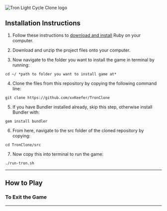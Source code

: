 ﻿![Tron Light Cycle Clone logo](https://https://github.com/xxKeefer/TronClone/blob/master/docs/logo.png)



## Installation Instructions

1. Follow these instructions to [download and install](https://www.ruby-lang.org/en/documentation/installation/) Ruby on your computer. 
2. Download and unzip the project files onto your computer. 

3. Now navigate to the folder you want to install the game in terminal by running:

```
cd ~/ *path to folder you want to install game at*
```

4. Clone the files from this repository by copying the following command line:

```
git clone https://github.com/xxKeefer/TronClone
```

5. If you have Bundler installed already, skip this step, otherwise install Bundler with:

```
gem install bundler
```

6. From here, navigate to the src folder of the cloned repository by copying:

```
cd TronClone/src
```

7. Now copy this into terminal to run the game:

```
./run-tron.sh
```


---

## How to Play

<!-- To work your way through the game, please use your arrow keys to select the response you would like to give.
Once you are happy with your selection, you can use 'Enter' key to select your option.

Also, there are 2 times where you are required to type in information. When entering your name, and when if you would like to restart the game again. 
If an appropriate response is not received, the game will ask you again to submit your answer.

You may need to use Google to find a solution to question. You can use any internet browser and navigate to [Google](https://www.google.com.au/). Include the word 'ruby' when you are searching to find appropriate answers to the questions provided. -->

### To Exit the Game

<!-- There are multiple ways to exit out the the game when you are playing. You can choose the option 'I Give Up', or type in 'quit' in the respective areas. Alteratively, you can finish the game you started and choose not to restart with 'n' when the option is provided.

Also, you can hard exit the game by pressing 'Ctrl + c' on your keyboard. Alternatively, you can close your terminal instance with the red 'X' in the top left corner (if you're using a Mac) or the top right (if you're using Windows). -->

---
